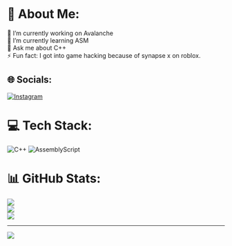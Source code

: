 # 💫 About Me:
🔭 I’m currently working on Avalanche<br>🌱 I’m currently learning ASM<br>💬 Ask me about C++ <br>⚡ Fun fact: I got into game hacking because of synapse x on roblox.


## 🌐 Socials:
[![Instagram](https://img.shields.io/badge/Instagram-%23E4405F.svg?logo=Instagram&logoColor=white)](https://instagram.com/gslikestictacs) 

# 💻 Tech Stack:
![C++](https://img.shields.io/badge/c++-%2300599C.svg?style=for-the-badge&logo=c%2B%2B&logoColor=white) ![AssemblyScript](https://img.shields.io/badge/assembly%20script-%23000000.svg?style=for-the-badge&logo=assemblyscript&logoColor=white)
# 📊 GitHub Stats:
![](https://github-readme-stats.vercel.app/api?username=x64g&theme=dark&hide_border=false&include_all_commits=false&count_private=false)<br/>
![](https://github-readme-streak-stats.herokuapp.com/?user=x64g&theme=dark&hide_border=false)<br/>
![](https://github-readme-stats.vercel.app/api/top-langs/?username=x64g&theme=dark&hide_border=false&include_all_commits=false&count_private=false&layout=compact)

---
[![](https://visitcount.itsvg.in/api?id=x64g&icon=0&color=0)](https://visitcount.itsvg.in)

<!-- Proudly created with GPRM ( https://gprm.itsvg.in ) -->
